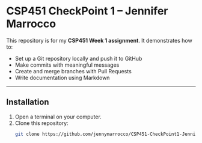# CSP451 CheckPoint 1 – Jennifer Marrocco

This repository is for my **CSP451 Week 1 assignment**. 
It demonstrates how to:
- Set up a Git repository locally and push it to GitHub
- Make commits with meaningful messages
- Create and merge branches with Pull Requests
- Write documentation using Markdown

---

## Installation

1. Open a terminal on your computer.
2. Clone this repository:
   ```bash
   git clone https://github.com/jennymarrocco/CSP451-CheckPoint1-JenniferMarrocco.git


